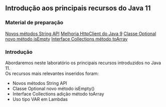 ## Introdução aos principais recursos do Java 11

### Material de preparação
[Novos métodos String API](https://www.baeldung.com/java-11-string-api)
[Melhoria HttpClient do Java 9]( https://dev.to/andreevich/a-small-introduction-to-java-11-s-httpclient-nhj)
[Classe Optional novo método isEmpty](https://dzone.com/articles/optionalisempty-available-in-jdk-11-ea-builds)
[Interface Collections método toArray](https://dzone.com/articles/jdk-11-new-default-collection-method-toarrayintfun)

### Introdução
Abordaremos neste laboratório os principais recursos introduzidos no Java 11.<br/>
Os recursos mais relevantes inseridos foram:
 * Novos métodos String API
 * Classe Optional novo método isEmpty()
 * Interface Collections adição método toArray
 * Uso tipo VAR em Lambdas
 
